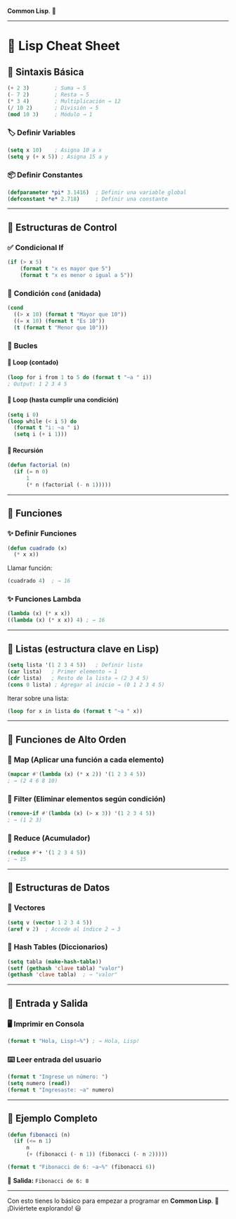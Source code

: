 **Common Lisp**. 🚀

---

# 📜 **Lisp Cheat Sheet**

## 🔹 **Sintaxis Básica**

```lisp
(+ 2 3)        ; Suma → 5
(- 7 2)        ; Resta → 5
(* 3 4)        ; Multiplicación → 12
(/ 10 2)       ; División → 5
(mod 10 3)     ; Módulo → 1
```

### 🏷 **Definir Variables**

```lisp
(setq x 10)    ; Asigna 10 a x
(setq y (+ x 5)) ; Asigna 15 a y
```

### 📦 **Definir Constantes**

```lisp
(defparameter *pi* 3.1416)  ; Definir una variable global
(defconstant *e* 2.718)     ; Definir una constante
```

---

## 🔹 **Estructuras de Control**

### ✅ **Condicional If**

```lisp
(if (> x 5)
    (format t "x es mayor que 5")
    (format t "x es menor o igual a 5"))
```

### 🔄 **Condición `cond` (anidada)**

```lisp
(cond
  ((> x 10) (format t "Mayor que 10"))
  ((= x 10) (format t "Es 10"))
  (t (format t "Menor que 10")))
```

### 🔄 **Bucles**

#### 🔁 **Loop (contado)**

```lisp
(loop for i from 1 to 5 do (format t "~a " i))
; Output: 1 2 3 4 5
```

#### 🔁 **Loop (hasta cumplir una condición)**

```lisp
(setq i 0)
(loop while (< i 5) do
  (format t "i: ~a " i)
  (setq i (+ i 1)))
```

#### 🔁 **Recursión**

```lisp
(defun factorial (n)
  (if (= n 0)
      1
      (* n (factorial (- n 1)))))
```

---

## 🔹 **Funciones**

### ✨ **Definir Funciones**

```lisp
(defun cuadrado (x)
  (* x x))
```

Llamar función:

```lisp
(cuadrado 4)  ; → 16
```

### ✨ **Funciones Lambda**

```lisp
(lambda (x) (* x x))
((lambda (x) (* x x)) 4) ; → 16
```

---

## 🔹 **Listas (estructura clave en Lisp)**

```lisp
(setq lista '(1 2 3 4 5))   ; Definir lista
(car lista)   ; Primer elemento → 1
(cdr lista)   ; Resto de la lista → (2 3 4 5)
(cons 0 lista) ; Agregar al inicio → (0 1 2 3 4 5)
```

Iterar sobre una lista:

```lisp
(loop for x in lista do (format t "~a " x))
```

---

## 🔹 **Funciones de Alto Orden**

### 🔁 **Map (Aplicar una función a cada elemento)**

```lisp
(mapcar #'(lambda (x) (* x 2)) '(1 2 3 4 5))
; → (2 4 6 8 10)
```

### 🔁 **Filter (Eliminar elementos según condición)**

```lisp
(remove-if #'(lambda (x) (> x 3)) '(1 2 3 4 5))
; → (1 2 3)
```

### 🔁 **Reduce (Acumulador)**

```lisp
(reduce #'+ '(1 2 3 4 5))
; → 15
```

---

## 🔹 **Estructuras de Datos**

### 📌 **Vectores**

```lisp
(setq v (vector 1 2 3 4 5))
(aref v 2)  ; Accede al índice 2 → 3
```

### 📌 **Hash Tables (Diccionarios)**

```lisp
(setq tabla (make-hash-table))
(setf (gethash 'clave tabla) "valor")
(gethash 'clave tabla)  ; → "valor"
```

---

## 🔹 **Entrada y Salida**

### 🖥 **Imprimir en Consola**

```lisp
(format t "Hola, Lisp!~%") ; → Hola, Lisp!
```

### ⌨️ **Leer entrada del usuario**

```lisp
(format t "Ingrese un número: ")
(setq numero (read))
(format t "Ingresaste: ~a" numero)
```

---

## 🚀 **Ejemplo Completo**

```lisp
(defun fibonacci (n)
  (if (<= n 1)
      n
      (+ (fibonacci (- n 1)) (fibonacci (- n 2)))))

(format t "Fibonacci de 6: ~a~%" (fibonacci 6))
```

📌 **Salida:** `Fibonacci de 6: 8`

---

Con esto tienes lo básico para empezar a programar en **Common Lisp**. 🚀 ¡Diviértete explorando! 😃
